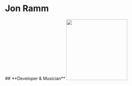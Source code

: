 <h1 align-text="center">Jon Ramm</h1>
## **Developer & Musician** 

<img src="https://media.giphy.com/media/26xByIDDjGs3nGhwY/giphy.gif" width="200" height="auto" />
